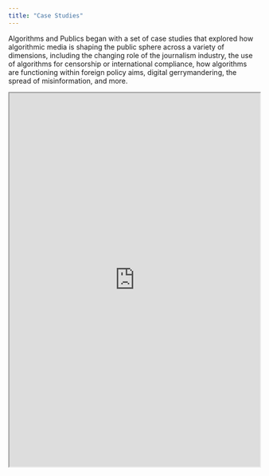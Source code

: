 ```yaml
---
title: "Case Studies"
---
```


Algorithms and Publics began with a set of case studies that explored how algorithmic media is shaping the public sphere across a variety of dimensions, including the changing role of the journalism industry, the use of algorithms for censorship or international compliance, how algorithms are functioning within foreign policy aims, digital gerrymandering, the spread of misinformation, and more.

<iframe height="750" width="100%" src="https://ewelton.github.io/ktest/wiki.html#Case%20Studies"></iframe>
